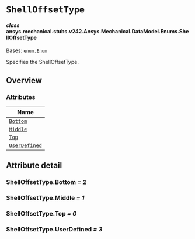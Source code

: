 # `ShellOffsetType`

<a id="ansys.mechanical.stubs.v242.Ansys.Mechanical.DataModel.Enums.ShellOffsetType"></a>

#### *class* ansys.mechanical.stubs.v242.Ansys.Mechanical.DataModel.Enums.ShellOffsetType

Bases: [`enum.Enum`](https://docs.python.org/3/library/enum.html#enum.Enum)

Specifies the ShellOffsetType.

<!-- !! processed by numpydoc !! -->

<a id="overview"></a>

## Overview

### Attributes

| Name |
| ---------------------------------------------------------------------------------------------------------------------- |
| [`Bottom`](#ShellOffsetType.Bottom) |
| [`Middle`](#ShellOffsetType.Middle) |
| [`Top`](#ShellOffsetType.Top) |
| [`UserDefined`](#ShellOffsetType.UserDefined) |

<a id="attribute-detail"></a>

## Attribute detail

<a id="ShellOffsetType.Bottom"></a>

### ShellOffsetType.Bottom *= 2*

<a id="ShellOffsetType.Middle"></a>

### ShellOffsetType.Middle *= 1*

<a id="ShellOffsetType.Top"></a>

### ShellOffsetType.Top *= 0*

<a id="ShellOffsetType.UserDefined"></a>

### ShellOffsetType.UserDefined *= 3*



